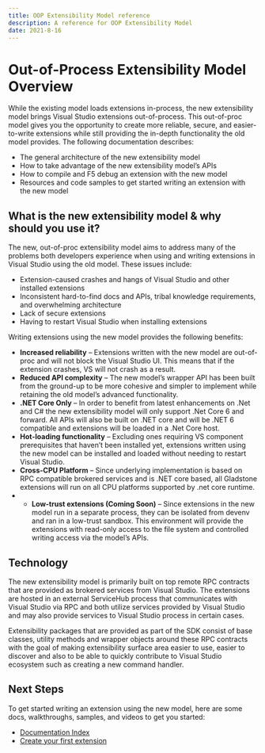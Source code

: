 ```yaml
---
title: OOP Extensibility Model reference
description: A reference for OOP Extensibility Model
date: 2021-8-16
---
```


# Out-of-Process Extensibility Model Overview

While the existing model loads extensions in-process, the new extensibility model brings Visual Studio extensions out-of-process. This out-of-proc model gives you the opportunity to create more reliable, secure, and easier-to-write extensions while still providing the in-depth functionality the old model provides. The following documentation describes:

* The general architecture of the new extensibility model
* How to take advantage of the new extensibility model’s APIs
* How to compile and F5 debug an extension with the new model 
* Resources and code samples to get started writing an extension with the new model

## What is the new extensibility model & why should you use it?

The new, out-of-proc extensibility model aims to address many of the problems both developers experience when using and writing extensions in Visual Studio using the old model.  These issues include:

* Extension-caused crashes and hangs of Visual Studio and other installed extensions
* Inconsistent hard-to-find docs and APIs, tribal knowledge requirements, and overwhelming architecture
* Lack of secure extensions
* Having to restart Visual Studio when installing extensions

Writing extensions using the new model provides the following benefits:

* **Increased reliability** – Extensions written with the new model are out-of-proc and will not block the Visual Studio UI.  This means that if the extension crashes, VS will not crash as a result. 
* **Reduced API complexity** – The new model’s wrapper API has been built from the ground-up to be more cohesive and simpler to implement while retaining the old model’s advanced functionality.
* **.NET Core Only** – In order to benefit from latest enhancements on .Net and C# the new extensibility model will only support .Net Core 6 and forward. All APIs will also be built on .NET core and will be .NET 6 compatible and extensions will be loaded in a .Net Core host.
* **Hot-loading functionality** – Excluding ones requiring VS component prerequisites that haven’t been installed yet, extensions written using the new model can be installed and loaded without needing to restart Visual Studio.
* **Cross-CPU Platform** – Since underlying implementation is based on RPC compatible brokered services and is .NET core based, all Gladstone extensions will run on all CPU platforms supported by .net core runtime.
* * **Low-trust extensions (Coming Soon)** – Since extensions in the new model run in a separate process, they can be isolated from devenv and ran in a low-trust sandbox. This environment will provide the extensions with read-only access to the file system and controlled writing access via the model’s APIs. 

## Technology
The new extensibility model is primarily built on top remote RPC contracts that are provided as brokered services from Visual Studio. The extensions are hosted in an external ServiceHub process that communicates with Visual Studio via RPC and both utilize services provided by Visual Studio and may also provide services to Visual Studio process in certain cases.

Extensibility packages that are provided as part of the SDK consist of base classes, utility methods and wrapper objects around these RPC contracts with the goal of making extensibility surface area easier to use, easier to discover and also to be able to quickly contribute to Visual Studio ecosystem such as creating a new command handler.

## Next Steps

To get started writing an extension using the new model, here are some docs, walkthroughs, samples, and videos to get you started:

* [Documentation Index](../../index.md)
* [Create your first extension](create-your-first-extension.md)
